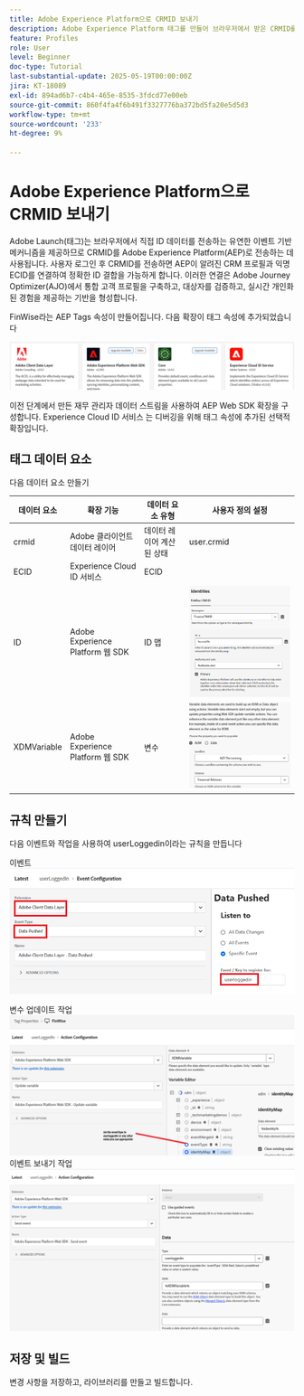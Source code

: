 ```yaml
---
title: Adobe Experience Platform으로 CRMID 보내기
description: Adobe Experience Platform 태그를 만들어 브라우저에서 받은 CRMID를 Adobe Experience Platform으로 보냅니다.
feature: Profiles
role: User
level: Beginner
doc-type: Tutorial
last-substantial-update: 2025-05-19T00:00:00Z
jira: KT-18089
exl-id: 894ad6b7-c4b4-465e-8535-3fdcd77e00eb
source-git-commit: 860f4fa4f6b491f3327776ba372bd5fa20e5d5d3
workflow-type: tm+mt
source-wordcount: '233'
ht-degree: 9%

---
```


# Adobe Experience Platform으로 CRMID 보내기

Adobe Launch(태그)는 브라우저에서 직접 ID 데이터를 전송하는 유연한 이벤트 기반 메커니즘을 제공하므로 CRMID를 Adobe Experience Platform(AEP)로 전송하는 데 사용됩니다. 사용자 로그인 후 CRMID를 전송하면 AEP이 알려진 CRM 프로필과 익명 ECID를 연결하여 정확한 ID 결합을 가능하게 합니다. 이러한 연결은 Adobe Journey Optimizer(AJO)에서 통합 고객 프로필을 구축하고, 대상자를 검증하고, 실시간 개인화된 경험을 제공하는 기반을 형성합니다.

FinWise라는 AEP Tags 속성이 만들어집니다. 다음 확장이 태그 속성에 추가되었습니다

![tags-extensions](assets/tags-extensions.png)

이전 단계에서 만든 재무 관리자 데이터 스트림을 사용하여 AEP Web SDK 확장을 구성합니다.
Experience Cloud ID 서비스 는 디버깅을 위해 태그 속성에 추가된 선택적 확장입니다.

## 태그 데이터 요소

다음 데이터 요소 만들기

| 데이터 요소 | 확장 기능 | 데이터 요소 유형 | 사용자 정의 설정 |
|--------------|-----------------------------------|---------------------------|----------------------------------------|
| crmid | Adobe 클라이언트 데이터 레이어 | 데이터 레이어 계산된 상태 | user.crmid |
| ECID | Experience Cloud ID 서비스 | ECID |                                        |
| ID | Adobe Experience Platform 웹 SDK | ID 맵 | ![이미지](assets/identity-settings.png) |
| XDMVariable | Adobe Experience Platform 웹 SDK | 변수 | ![이미지](assets/xdmvariable.png) |

## 규칙 만들기

다음 이벤트와 작업을 사용하여 userLoggedin이라는 규칙을 만듭니다

이벤트
![이벤트](assets/data-pushed-event.png)

변수 업데이트 작업
![update-variable](assets/update-variable.png)
이벤트 보내기 작업
![이벤트 보내기](assets/send-event.png)

## 저장 및 빌드

변경 사항을 저장하고, 라이브러리를 만들고 빌드합니다.
